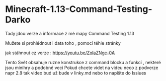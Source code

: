 # Minecraft-1.13-Command-Testing-Darko
Tady jdou verze a informace z mé mapy Command Testing 1.13

Mužete si prohlédnout i data toho , pomocí téhle stránky

jak stáhnout cz verze : https://youtu.be/ZoIaZNgc-0A


Tento Svět obsahuje ruzne konstrukce z command blocku a funkcí , nekteré jsou minihry a podobné veci
Pokud chcete videt na videu neco z podverze napr 2.8 tak video bud už bude v linky.md nebo to napíšte do Issiues
